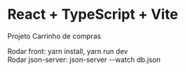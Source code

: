 # React + TypeScript + Vite

Projeto Carrinho de compras <br>

Rodar front: yarn install, yarn run dev <br>
Rodar json-server: json-server --watch db.json
